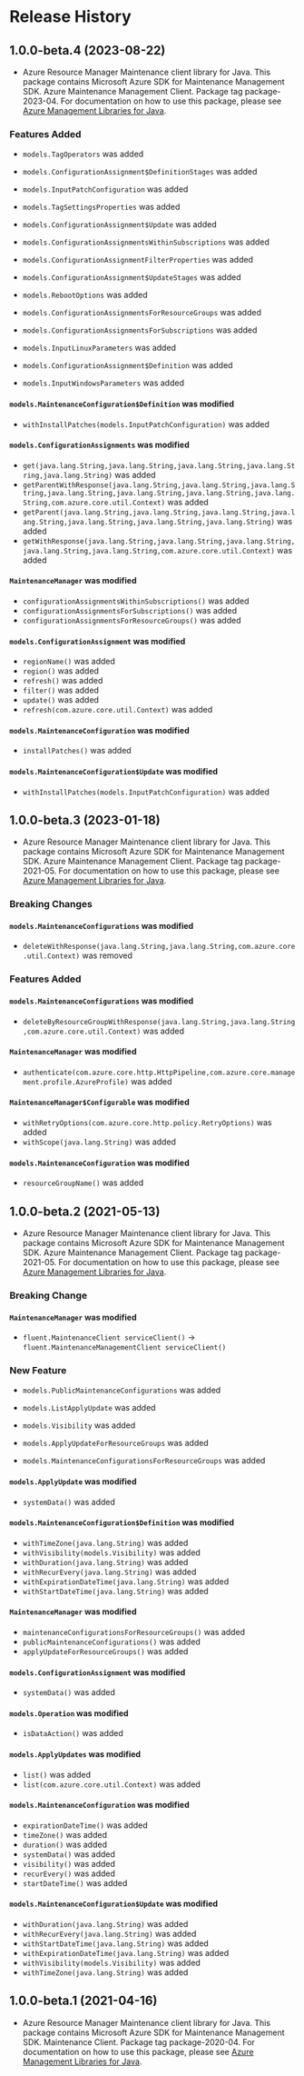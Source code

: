 # Release History

## 1.0.0-beta.4 (2023-08-22)

- Azure Resource Manager Maintenance client library for Java. This package contains Microsoft Azure SDK for Maintenance Management SDK. Azure Maintenance Management Client. Package tag package-2023-04. For documentation on how to use this package, please see [Azure Management Libraries for Java](https://aka.ms/azsdk/java/mgmt).

### Features Added

* `models.TagOperators` was added

* `models.ConfigurationAssignment$DefinitionStages` was added

* `models.InputPatchConfiguration` was added

* `models.TagSettingsProperties` was added

* `models.ConfigurationAssignment$Update` was added

* `models.ConfigurationAssignmentsWithinSubscriptions` was added

* `models.ConfigurationAssignmentFilterProperties` was added

* `models.ConfigurationAssignment$UpdateStages` was added

* `models.RebootOptions` was added

* `models.ConfigurationAssignmentsForResourceGroups` was added

* `models.ConfigurationAssignmentsForSubscriptions` was added

* `models.InputLinuxParameters` was added

* `models.ConfigurationAssignment$Definition` was added

* `models.InputWindowsParameters` was added

#### `models.MaintenanceConfiguration$Definition` was modified

* `withInstallPatches(models.InputPatchConfiguration)` was added

#### `models.ConfigurationAssignments` was modified

* `get(java.lang.String,java.lang.String,java.lang.String,java.lang.String,java.lang.String)` was added
* `getParentWithResponse(java.lang.String,java.lang.String,java.lang.String,java.lang.String,java.lang.String,java.lang.String,java.lang.String,com.azure.core.util.Context)` was added
* `getParent(java.lang.String,java.lang.String,java.lang.String,java.lang.String,java.lang.String,java.lang.String,java.lang.String)` was added
* `getWithResponse(java.lang.String,java.lang.String,java.lang.String,java.lang.String,java.lang.String,com.azure.core.util.Context)` was added

#### `MaintenanceManager` was modified

* `configurationAssignmentsWithinSubscriptions()` was added
* `configurationAssignmentsForSubscriptions()` was added
* `configurationAssignmentsForResourceGroups()` was added

#### `models.ConfigurationAssignment` was modified

* `regionName()` was added
* `region()` was added
* `refresh()` was added
* `filter()` was added
* `update()` was added
* `refresh(com.azure.core.util.Context)` was added

#### `models.MaintenanceConfiguration` was modified

* `installPatches()` was added

#### `models.MaintenanceConfiguration$Update` was modified

* `withInstallPatches(models.InputPatchConfiguration)` was added

## 1.0.0-beta.3 (2023-01-18)

- Azure Resource Manager Maintenance client library for Java. This package contains Microsoft Azure SDK for Maintenance Management SDK. Azure Maintenance Management Client. Package tag package-2021-05. For documentation on how to use this package, please see [Azure Management Libraries for Java](https://aka.ms/azsdk/java/mgmt).

### Breaking Changes

#### `models.MaintenanceConfigurations` was modified

* `deleteWithResponse(java.lang.String,java.lang.String,com.azure.core.util.Context)` was removed

### Features Added

#### `models.MaintenanceConfigurations` was modified

* `deleteByResourceGroupWithResponse(java.lang.String,java.lang.String,com.azure.core.util.Context)` was added

#### `MaintenanceManager` was modified

* `authenticate(com.azure.core.http.HttpPipeline,com.azure.core.management.profile.AzureProfile)` was added

#### `MaintenanceManager$Configurable` was modified

* `withRetryOptions(com.azure.core.http.policy.RetryOptions)` was added
* `withScope(java.lang.String)` was added

#### `models.MaintenanceConfiguration` was modified

* `resourceGroupName()` was added

## 1.0.0-beta.2 (2021-05-13)

- Azure Resource Manager Maintenance client library for Java. This package contains Microsoft Azure SDK for Maintenance Management SDK. Azure Maintenance Management Client. Package tag package-2021-05. For documentation on how to use this package, please see [Azure Management Libraries for Java](https://aka.ms/azsdk/java/mgmt).

### Breaking Change

#### `MaintenanceManager` was modified

* `fluent.MaintenanceClient serviceClient()` -> `fluent.MaintenanceManagementClient serviceClient()`

### New Feature

* `models.PublicMaintenanceConfigurations` was added

* `models.ListApplyUpdate` was added

* `models.Visibility` was added

* `models.ApplyUpdateForResourceGroups` was added

* `models.MaintenanceConfigurationsForResourceGroups` was added

#### `models.ApplyUpdate` was modified

* `systemData()` was added

#### `models.MaintenanceConfiguration$Definition` was modified

* `withTimeZone(java.lang.String)` was added
* `withVisibility(models.Visibility)` was added
* `withDuration(java.lang.String)` was added
* `withRecurEvery(java.lang.String)` was added
* `withExpirationDateTime(java.lang.String)` was added
* `withStartDateTime(java.lang.String)` was added

#### `MaintenanceManager` was modified

* `maintenanceConfigurationsForResourceGroups()` was added
* `publicMaintenanceConfigurations()` was added
* `applyUpdateForResourceGroups()` was added

#### `models.ConfigurationAssignment` was modified

* `systemData()` was added

#### `models.Operation` was modified

* `isDataAction()` was added

#### `models.ApplyUpdates` was modified

* `list()` was added
* `list(com.azure.core.util.Context)` was added

#### `models.MaintenanceConfiguration` was modified

* `expirationDateTime()` was added
* `timeZone()` was added
* `duration()` was added
* `systemData()` was added
* `visibility()` was added
* `recurEvery()` was added
* `startDateTime()` was added

#### `models.MaintenanceConfiguration$Update` was modified

* `withDuration(java.lang.String)` was added
* `withRecurEvery(java.lang.String)` was added
* `withStartDateTime(java.lang.String)` was added
* `withExpirationDateTime(java.lang.String)` was added
* `withVisibility(models.Visibility)` was added
* `withTimeZone(java.lang.String)` was added

## 1.0.0-beta.1 (2021-04-16)

- Azure Resource Manager Maintenance client library for Java. This package contains Microsoft Azure SDK for Maintenance Management SDK. Maintenance Client. Package tag package-2020-04. For documentation on how to use this package, please see [Azure Management Libraries for Java](https://aka.ms/azsdk/java/mgmt).
